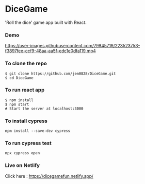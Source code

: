 # DiceGame

'Roll the dice' game app built with React.

### Demo

https://user-images.githubusercontent.com/79845719/223523753-f3897fee-ccf9-48aa-aa5f-edc1e0dfa119.mp4

### To clone the repo
```shell
$ git clone https://github.com/jen0828/DiceGame.git
$ cd DiceGame
```

### To run react app
``` shell
$ npm install
$ npm start 
# Start the server at localhost:3000
```
### To install cypress
```
npm install --save-dev cypress
```

### To run cypress test
```
npx cypress open
```


### Live on Netlify
 Click here : https://dicegamefun.netlify.app/